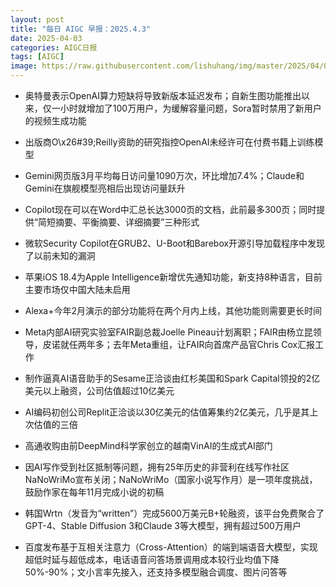 ```yaml
---
layout: post
title: "每日 AIGC 早报：2025.4.3"
date: 2025-04-03
categories: AIGC日报
tags: [AIGC]
image: https://raw.githubusercontent.com/lishuhang/img/master/2025/04/0403-d.jpg
---
```


- 奥特曼表示OpenAI算力短缺将导致新版本延迟发布；自新生图功能推出以来，仅一小时就增加了100万用户，为缓解容量问题，Sora暂时禁用了新用户的视频生成功能

- 出版商O\x26#39;Reilly资助的研究指控OpenAI未经许可在付费书籍上训练模型

- Gemini网页版3月平均每日访问量1090万次，环比增加7.4%；Claude和Gemini在旗舰模型亮相后出现访问量跃升

- Copilot现在可以在Word中汇总长达3000页的文档，此前最多300页；同时提供“简短摘要、平衡摘要、详细摘要”三种形式

- 微软Security Copilot在GRUB2、U-Boot和Barebox开源引导加载程序中发现了以前未知的漏洞

- 苹果iOS 18.4为Apple Intelligence新增优先通知功能，新支持8种语言，目前主要市场仅中国大陆未启用

- Alexa+今年2月演示的部分功能将在两个月内上线，其他功能则需要更长时间

- Meta内部AI研究实验室FAIR副总裁Joelle Pineau计划离职；FAIR由杨立昆领导，皮诺就任两年多；去年Meta重组，让FAIR向首席产品官Chris Cox汇报工作

- 制作逼真AI语音助手的Sesame正洽谈由红杉美国和Spark Capital领投的2亿美元以上融资，公司估值超过10亿美元

- AI编码初创公司Replit正洽谈以30亿美元的估值筹集约2亿美元，几乎是其上次估值的三倍

- 高通收购由前DeepMind科学家创立的越南VinAI的生成式AI部门

- 因AI写作受到社区抵制等问题，拥有25年历史的非营利在线写作社区NaNoWriMo宣布关闭；NaNoWriMo（国家小说写作月）是一项年度挑战，鼓励作家在每年11月完成小说的初稿

- 韩国Wrtn（发音为“written”）完成5600万美元B+轮融资，该平台免费聚合了GPT-4、Stable Diffusion 3和Claude 3等大模型，拥有超过500万用户

- 百度发布基于互相关注意力（Cross-Attention）的端到端语音大模型，实现超低时延与超低成本，电话语音问答场景调用成本较行业均值下降50%-90%；文小言率先接入，还支持多模型融合调度、图片问答等
